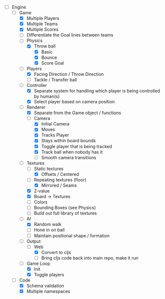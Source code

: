 - [ ] Engine
  - [ ] Game
    - [x] Multiple Players
    - [x] Multiple Teams
    - [x] Multiple Scores
    - [ ] Differentiate the Goal lines between teams
    - [ ] Physics
      - [x] Throw ball
        - [x] Basic
        - [x] Bounce
        - [x] Score Goal
    - [ ] Players
      - [x] Facing Direction / Throw Direction
      - [ ] Tackle / Transfer ball
    - [ ] Controller
      - [x] Separate system for handling which player is being controlled by human(s)
      - [x] Select player based on camera position
    - [ ] Renderer
      - [x] Separate from the Game object / functions
      - [ ] Camera
        - [x] Initial Camera
        - [x] Moves
        - [x] Tracks Player
        - [x] Stays within board bounds
        - [x] Toggle player that is being tracked
        - [x] Track ball when nobody has it
        - [ ] Smooth camera transitions
    - [ ] Textures
      - [ ] Static textures
        - [x] Offsets / Centered
      - [ ] Repeating textures (floor)
        - [x] Mirrored / Seams
      - [x] Z-value
      - [x] Board -> Textures
      - [ ] Colors
      - [ ] Bounding Boxes (see Physics)
      - [ ] Build out full library of textures
    - [ ] AI
      - [x] Random walk
      - [ ] Hone in on ball
      - [ ] Maintain positional shape / formation
    - [ ] Output
      - [ ] Web
        - [x] Convert to cljs
        - [ ] Bring cljs code back into main repo, make it run
    - [ ] Game Loop
      - [x] Init
      - [x] Toggle players
  - [ ] Code
    - [x] Schema validation
    - [x] Multiple namespaces
